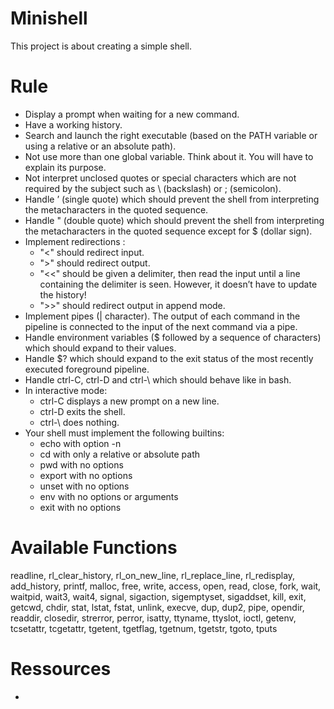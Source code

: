 # Minishell
  This project is about creating a simple shell.
# Rule
- Display a prompt when waiting for a new command.
- Have a working history.
- Search and launch the right executable (based on the PATH variable or using a relative or an absolute path).
- Not use more than one global variable. Think about it. You will have to explain its purpose.
- Not interpret unclosed quotes or special characters which are not required by the subject such as \ (backslash) or ; (semicolon).
- Handle ’ (single quote) which should prevent the shell from interpreting the metacharacters in the quoted sequence.
- Handle " (double quote) which should prevent the shell from interpreting the metacharacters in the quoted sequence except for $ (dollar sign).
- Implement redirections :
  - "<" should redirect input.
  - ">" should redirect output.
  - "<<" should be given a delimiter, then read the input until a line containing the delimiter is seen. However, it doesn’t have to update the history!
  - ">>" should redirect output in append mode.
- Implement pipes (| character). The output of each command in the pipeline is connected to the input of the next command via a pipe.
- Handle environment variables ($ followed by a sequence of characters) which should expand to their values.
- Handle $? which should expand to the exit status of the most recently executed foreground pipeline.
- Handle ctrl-C, ctrl-D and ctrl-\ which should behave like in bash.
- In interactive mode:
  - ctrl-C displays a new prompt on a new line.
  - ctrl-D exits the shell.
  - ctrl-\ does nothing.
- Your shell must implement the following builtins:
  - echo with option -n
  - cd with only a relative or absolute path
  - pwd with no options
  - export with no options
  - unset with no options
  - env with no options or arguments
  - exit with no options
# Available Functions
  readline, rl_clear_history, rl_on_new_line, rl_replace_line, rl_redisplay, add_history, printf, malloc, free, write, access, open, read, close, fork, wait, waitpid, wait3, wait4, signal, sigaction, sigemptyset, sigaddset, kill, exit, getcwd, chdir, stat, lstat, fstat, unlink, execve, dup, dup2, pipe, opendir, readdir, closedir, strerror, perror, isatty, ttyname, ttyslot, ioctl, getenv, tcsetattr, tcgetattr, tgetent, tgetflag, tgetnum, tgetstr, tgoto, tputs
# Ressources
- 
